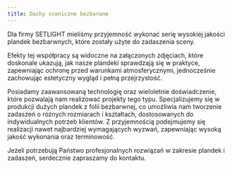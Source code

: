 ```yaml
---
title: Dachy sceniczne bezbarwne
---
```


Dla firmy SETLIGHT mieliśmy przyjemność wykonać serię wysokiej jakości plandek bezbarwnych, które zostały użyte do zadaszenia sceny.

Efekty tej współpracy są widoczne na załączonych zdjęciach, które doskonale ukazują, jak nasze plandeki sprawdzają się w praktyce, zapewniając ochronę przed warunkami atmosferycznymi, jednocześnie zachowując estetyczny wygląd i pełną przejrzystość.

Posiadamy zaawansowaną technologię oraz wieloletnie doświadczenie, które pozwalają nam realizować projekty tego typu. Specjalizujemy się w produkcji dużych plandek z folii bezbarwnej, co umożliwia nam tworzenie zadaszeń o różnych rozmiarach i kształtach, dostosowanych do indywidualnych potrzeb klientów. Z przyjemnością podejmujemy się realizacji nawet najbardziej wymagających wyzwań, zapewniając wysoką jakość wykonania oraz terminowość.

Jeżeli potrzebują Państwo profesjonalnych rozwiązań w zakresie plandek i zadaszeń, serdecznie zapraszamy do kontaktu.

